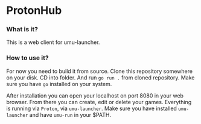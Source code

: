 # ProtonHub

### What is it?

This is a web client for umu-launcher.

### How to use it?

For now you need to build it from source.
Clone this repository somewhere on your disk. CD into folder. And run `go run .` from cloned repository.
Make sure you have `go` installed on your system.

After installation you can open your localhost on port 8080 in your web browser.
From there you can create, edit or delete your games. Everything is running via `Proton`, via `umu-launcher`.
Make sure you have installed `umu-launcher` and have `umu-run` in your $PATH.
